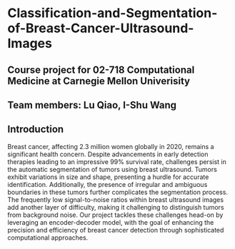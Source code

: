 # Classification-and-Segmentation-of-Breast-Cancer-Ultrasound-Images

## Course project for 02-718 Computational Medicine at Carnegie Mellon Univerisity

## Team members: Lu Qiao, I-Shu Wang 

## Introduction
Breast cancer, affecting 2.3 million women globally in 2020, remains a significant health concern. Despite advancements in early detection therapies leading to an impressive 99% survival rate, challenges persist in the automatic segmentation of tumors using breast ultrasound. Tumors exhibit variations in size and shape, presenting a hurdle for accurate identification. Additionally, the presence of irregular and ambiguous boundaries in these tumors further complicates the segmentation process. The frequently low signal-to-noise ratios within breast ultrasound images add another layer of difficulty, making it challenging to distinguish tumors from background noise. Our project tackles these challenges head-on by leveraging an encoder-decoder model, with the goal of enhancing the precision and efficiency of breast cancer detection through sophisticated computational approaches.
